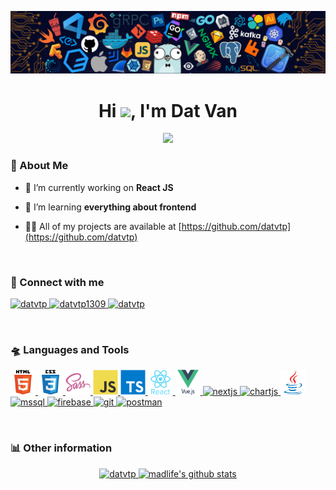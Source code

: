 ![MasterHead](./coding-banner.png)
<h1 align="center">Hi <img src="https://raw.githubusercontent.com/MartinHeinz/MartinHeinz/master/wave.gif" width="30px">, I'm Dat Van</h1>
<p align="center">
  <a href="https://github.com/DenverCoder1/readme-typing-svg">
    <img src="https://readme-typing-svg.herokuapp.com?font=&color=%2336BCF7&center=true&vCenter=true&lines=Front-end+developer">
  </a>
</p>

### 🙋 About Me
- 🔭 I’m currently working on **React JS**

- 🌱 I’m learning **everything about frontend**

- 👨‍💻 All of my projects are available at [https://github.com/datvtp](https://github.com/datvtp)

<br />

### 🚀 Connect with me
<p align="left">
  <a href="https://dev.to/datvtp" target="blank">
    <img src="https://raw.githubusercontent.com/rahuldkjain/github-profile-readme-generator/master/src/images/icons/Social/devto.svg" alt="datvtp" height="30" width="40" />
  </a>
  <a href="https://fb.com/datvtp1309" target="blank">
    <img src="https://raw.githubusercontent.com/rahuldkjain/github-profile-readme-generator/master/src/images/icons/Social/facebook.svg" alt="datvtp1309" height="30" width="40" />
  </a>
  <a href="https://linkedin.com/in/datvtp" target="blank">
    <img src="https://raw.githubusercontent.com/rahuldkjain/github-profile-readme-generator/master/src/images/icons/Social/linked-in-alt.svg" alt="datvtp" height="30" width="40" />
  </a>
</p>

<br />

### 🛸 Languages and Tools
<p align="left">
  <a href="https://www.w3.org/html/" target="_blank" rel="noreferrer"> 
    <img src="https://raw.githubusercontent.com/devicons/devicon/master/icons/html5/html5-original-wordmark.svg" alt="html5" width="40" height="40"/> 
  </a>
  <a href="https://www.w3schools.com/css/" target="_blank" rel="noreferrer"> 
    <img src="https://raw.githubusercontent.com/devicons/devicon/master/icons/css3/css3-original-wordmark.svg" alt="css3" width="40" height="40"/> 
  </a>
  <a href="https://sass-lang.com" target="_blank" rel="noreferrer"> 
    <img src="https://raw.githubusercontent.com/devicons/devicon/master/icons/sass/sass-original.svg" alt="sass" width="40" height="40"/> 
  </a>
  <a href="https://developer.mozilla.org/en-US/docs/Web/JavaScript" target="_blank" rel="noreferrer"> 
    <img src="https://raw.githubusercontent.com/devicons/devicon/master/icons/javascript/javascript-original.svg" alt="javascript" width="40" height="40"/> 
  </a>
  <a href="https://www.typescriptlang.org/" target="_blank" rel="noreferrer"> 
    <img src="https://raw.githubusercontent.com/devicons/devicon/master/icons/typescript/typescript-original.svg" alt="typescript" width="40" height="40"/> 
  </a>
  <a href="https://reactjs.org/" target="_blank" rel="noreferrer"> 
    <img src="https://raw.githubusercontent.com/devicons/devicon/master/icons/react/react-original-wordmark.svg" alt="react" width="40" height="40"/> 
  </a>
  <a href="https://vuejs.org/" target="_blank" rel="noreferrer"> 
    <img src="https://raw.githubusercontent.com/devicons/devicon/master/icons/vuejs/vuejs-original-wordmark.svg" alt="vuejs" width="40" height="40"/> 
  </a>
  <a href="https://nextjs.org/" target="_blank" rel="noreferrer"> 
    <img src="https://cdn.worldvectorlogo.com/logos/nextjs-2.svg" alt="nextjs" width="40" height="40"/> 
  </a>
  <a href="https://www.chartjs.org" target="_blank" rel="noreferrer"> 
    <img src="https://www.chartjs.org/media/logo-title.svg" alt="chartjs" width="40" height="40"/> 
  </a>
  <a href="https://www.java.com" target="_blank" rel="noreferrer"> 
    <img src="https://raw.githubusercontent.com/devicons/devicon/master/icons/java/java-original.svg" alt="java" width="40" height="40"/> 
  </a>
  <a href="https://www.microsoft.com/en-us/sql-server" target="_blank" rel="noreferrer"> 
    <img src="https://www.svgrepo.com/show/303229/microsoft-sql-server-logo.svg" alt="mssql" width="40" height="40"/> 
  </a>
  <a href="https://firebase.google.com/" target="_blank" rel="noreferrer"> 
    <img src="https://www.vectorlogo.zone/logos/firebase/firebase-icon.svg" alt="firebase" width="40" height="40"/> 
  </a> 
  <a href="https://git-scm.com/" target="_blank" rel="noreferrer"> 
    <img src="https://www.vectorlogo.zone/logos/git-scm/git-scm-icon.svg" alt="git" width="40" height="40"/> 
  </a>
  <a href="https://postman.com" target="_blank" rel="noreferrer"> 
    <img src="https://www.vectorlogo.zone/logos/getpostman/getpostman-icon.svg" alt="postman" width="40" height="40"/> 
  </a>
</p>

<br />

### 📊 Other information
<p align="center">
  <a href="https://github.com/datvtp" target="_blank">
    <img width="48%" src="https://github-readme-stats.vercel.app/api?username=datvtp&show_icons=true&locale=en&theme=tokyonight&hide_border=true" alt="datvtp"/>
    <img width="48%" src="https://github-readme-streak-stats.herokuapp.com/?user=datvtp&show_icons=true&count_private=true&theme=tokyonight&hide_border=true" alt="madlife's github stats"/>
  </a>
  
<!--   <br />
  <br />
  
  <a href="https://github.com/datvtp" target="_blank">
    <img align="center" src="https://activity-graph.herokuapp.com/graph?username=datvtp&theme=react-dark&hide_border=true" alt="datvtp"/>
  </a> -->
</p>
  
